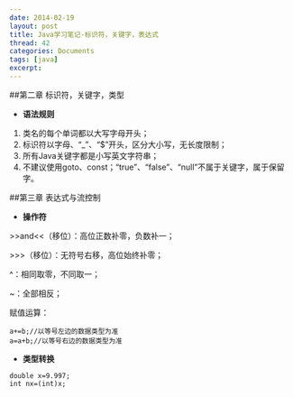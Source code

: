 ```yaml
---
date: 2014-02-19
layout: post
title: Java学习笔记-标识符，关键字，表达式
thread: 42
categories: Documents
tags: [java]
excerpt: 
---
```


##第二章 标识符，关键字，类型

* **语法规则**

1. 类名的每个单词都以大写字母开头；
2. 标识符以字母、“_”、“$”开头，区分大小写，无长度限制；
3. 所有Java关键字都是小写英文字符串；
4. 不建议使用goto、const；“true”、“false”、“null”不属于关键字，属于保留字。

##第三章 表达式与流控制

* **操作符**

\>>and<<（移位）：高位正数补零，负数补一；

\>>>（移位）：无符号右移，高位始终补零；

^：相同取零，不同取一；

~：全部相反；

赋值运算：

```
a+=b;//以等号左边的数据类型为准
a=a+b;//以等号右边的数据类型为准
```

* **类型转换**

```
double x=9.997;
int nx=(int)x;
```